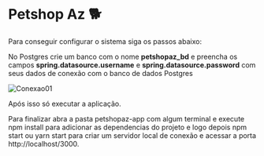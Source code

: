 # Petshop Az :dog2:

Para conseguir configurar o sistema siga os passos abaixo:

No Postgres crie um banco com o nome **petshopaz_bd** e preencha os campos **spring.datasource.username** e **spring.datasource.password** com seus dados de conexão com o banco de dados Postgres

![Conexao01](https://uploaddeimagens.com.br/images/003/291/934/full/conexao01.jpg?1623908049)

Após isso só executar a aplicação.

Para finalizar abra a pasta petshopaz-app com algum terminal e execute npm install para adicionar as dependencias do projeto e logo depois npm start ou yarn start para criar um servidor local de conexão e acessar a porta http://localhost/3000.